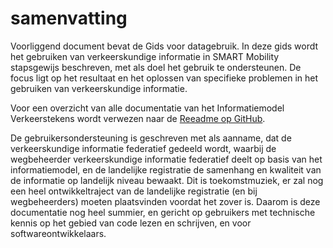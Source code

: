# samenvatting

Voorliggend document bevat de Gids voor datagebruik. In deze gids wordt het gebruiken van verkeerskundige informatie in SMART Mobility stapsgewijs beschreven, met als doel het gebruik te ondersteunen. De focus ligt op het resultaat en het oplossen van specifieke problemen in het gebruiken van verkeerskundige informatie.


Voor een overzicht van alle documentatie van het Informatiemodel Verkeerstekens wordt verwezen naar de [Reeadme op GitHub](https://github.com/Stichting-CROW/verkeersborden/blob/main/README.md).

<aside class="note">
De gebruikersondersteuning is geschreven met als aanname, dat de verkeerskundige informatie federatief gedeeld wordt, waarbij de wegbeheerder verkeerskundige informatie federatief deelt op basis van het informatiemodel, en de landelijke registratie de samenhang en kwaliteit van de informatie op landelijk niveau bewaakt. Dit is toekomstmuziek, er zal nog een heel ontwikkeltraject van de landelijke registratie (en bij wegbeheerders) moeten plaatsvinden voordat het zover is. Daarom is deze documentatie nog heel summier, en gericht op gebruikers met technische kennis op het gebied van code lezen en schrijven, en voor softwareontwikkelaars.
</note>